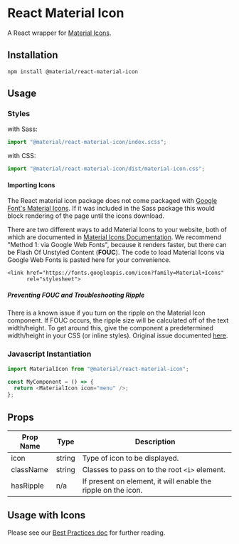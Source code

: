 # React Material Icon

A React wrapper for [Material Icons](http://material.io/tools/icons).

## Installation

```
npm install @material/react-material-icon
```

## Usage

### Styles

with Sass:

```js
import "@material/react-material-icon/index.scss";
```

with CSS:

```js
import "@material/react-material-icon/dist/material-icon.css";
```

#### Importing Icons

The React material icon package does not come packaged with [Google Font's Material Icons](https://google.github.io/material-design-icons/). If it was included in the Sass package this would block rendering of the page until the icons download.

There are two different ways to add Material Icons to your website, both of which are documented in [Material Icons Documentation](https://google.github.io/material-design-icons/#icon-font-for-the-web). We recommend "Method 1: via Google Web Fonts", because it renders faster, but there can be Flash Of Unstyled Content (**FOUC**). The code to load Material Icons via Google Web Fonts is pasted here for your convenience.

```
<link href="https://fonts.googleapis.com/icon?family=Material+Icons"
      rel="stylesheet">
```

##### Preventing FOUC and Troubleshooting Ripple

There is a known issue if you turn on the ripple on the Material Icon component. If FOUC occurs, the ripple size will be calculated off of the text width/height. To get around this, give the component a predetermined width/height in your CSS (or inline styles). Original issue documented [here](https://github.com/material-components/material-components-web/issues/2702).

### Javascript Instantiation

```js
import MaterialIcon from "@material/react-material-icon";

const MyComponent = () => {
  return <MaterialIcon icon="menu" />;
};
```

## Props

| Prop Name | Type   | Description                                                   |
| --------- | ------ | ------------------------------------------------------------- |
| icon      | string | Type of icon to be displayed.                                 |
| className | string | Classes to pass on to the root `<i>` element.                 |
| hasRipple | n/a    | If present on element, it will enable the ripple on the icon. |

## Usage with Icons

Please see our [Best Practices doc](../../docs/best-practices.md#importing-font-icons) for further reading.
